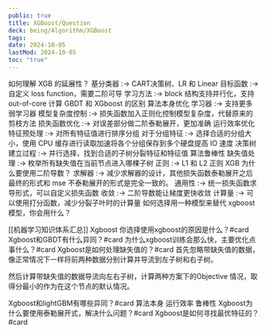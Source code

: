 ```yaml
---
public: true
title: XGBoost/Question
deck: being/Algorithm/XGBoost
tags:
date: 2024-10-05
lastMod: 2024-10-05
toc: "true"
---
```


如何理解 XGB 的延展性？
基分类器 :-> CART决策树、LR 和 Linear
目标函数 :-> 自定义 loss function，需要二阶可导
学习方法 :-> block 结构支持并行化，支持 out-of-core 计算
GBDT 和 XGboost 的区别
算法本身优化
学习器 :-> 支持更多弱学习器
模型复杂度控制 :-> 损失函数加入正则化控制模型复杂度，代替原来的剪枝方法
损失函数优化 :-> 对误差部分做二阶泰勒展开，更加准确
运行效率优化
特征预处理 :-> 对所有特征值进行排序分组
对于分组特征 :-> 选择合适的分组大小，使用 CPU 缓存进行读取加速将各个分组保存到多个硬盘提高 IO 速度
决策树建立过程 :-> 并行选择，找到合适的子树分裂特征和特征值
算法鲁棒性
缺失值处理 :-> 枚举所有缺失值在当前节点进入哪棵子树
正则 :-> L1 和 L2 正则
XGB 为什么要使用二阶导数？
求解器 :->  减少求解器的设计，其他损失函数泰勒展开之后最终的形式和 mse 不泰勒展开的形式是完全一致的。
通用性 :-> 统一损失函数求导形式，可以自定义损失函数
收敛 :-> 二阶导数能让梯度更快收敛
计算量 :-> 可以使用打分函数，减少分裂子叶时的计算量
如何选择用一种模型来替代 xgboost 模型，你会用什么？

[[机器学习知识体系汇总]] Xgboost
你选择使用xgboost的原因是什么？#card
Xgboost和GBDT有什么异同？#card
为什么xgboost训练会那么快，主要优化点事什么？#card
Xgboost是如何处理缺失值的？#card
首先忽略带缺失值的数据，像正常情况下一样将前两种数据分别计算并导流到左子树和右子树。

然后计算带缺失值的数据导流向左右子树，计算两种方案下的Objective 情况，取得分最小的作为在这个节点的默认情况。

Xgboost和lightGBM有哪些异同？#card
算法本身
运行效率
鲁棒性
Xgboost为什么要使用泰勒展开式，解决什么问题？#card
Xgboost是如何寻找最优特征的？#card